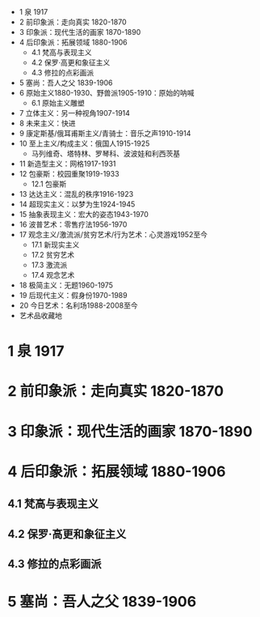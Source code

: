 - 1 泉 1917
- 2 前印象派：走向真实 1820-1870
- 3 印象派：现代生活的画家 1870-1890
- 4 后印象派：拓展领域  1880-1906
    - 4.1 梵高与表现主义
    - 4.2 保罗·高更和象征主义
    - 4.3 修拉的点彩画派
- 5 塞尚：吾人之父 1839-1906
- 6 原始主义1880-1930、野兽派1905-1910：原始的呐喊
    - 6.1 原始主义雕塑
- 7 立体主义：另一种视角1907-1914
- 8 未来主义：快进
- 9 康定斯基/俄耳甫斯主义/青骑士：音乐之声1910-1914
- 10 至上主义/构成主义：俄国人1915-1925
    - 马列维奇、塔特林、罗琴科、波波娃和利西茨基
- 11 新造型主义：网格1917-1931
- 12 包豪斯：校园重聚1919-1933
    - 12.1 包豪斯
- 13 达达主义：混乱的秩序1916-1923
- 14 超现实主义：以梦为生1924-1945
- 15 抽象表现主义：宏大的姿态1943-1970
- 16 波普艺术：零售疗法1956-1970
- 17 观念主义/激流派/贫穷艺术/行为艺术：心灵游戏1952至今
    - 17.1 新现实主义
    - 17.2 贫穷艺术
    - 17.3 激流派
    - 17.4 观念艺术
- 18 极简主义：无题1960-1975
- 19 后现代主义：假身份1970-1989
- 20 今日艺术：名利场1988-2008至今
- 艺术品收藏地


# 1 泉 1917

# 2 前印象派：走向真实 1820-1870

# 3 印象派：现代生活的画家 1870-1890

# 4 后印象派：拓展领域  1880-1906

## 4.1 梵高与表现主义

## 4.2 保罗·高更和象征主义

## 4.3 修拉的点彩画派

# 5 塞尚：吾人之父 1839-1906